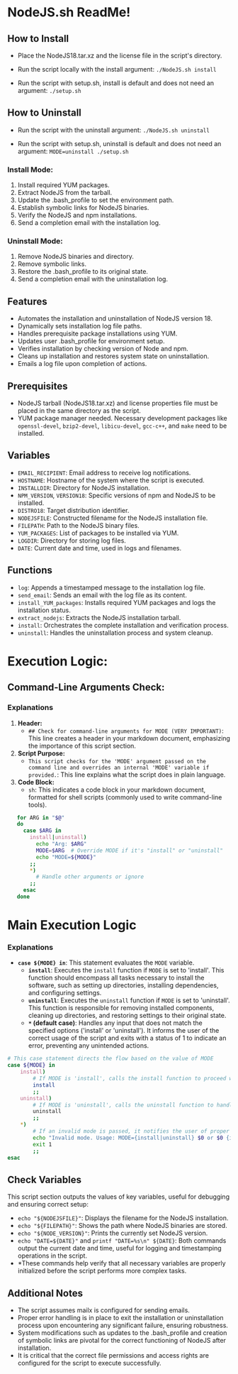 # NodeJS.sh ReadMe!
## How to Install

- Place the NodeJS18.tar.xz and the license file in the script's directory.
- Run the script locally with the install argument:
    `./NodeJS.sh install`

- Run the script with setup.sh, install is default and does not need an argument:
    `./setup.sh`

## How to Uninstall

- Run the script with the uninstall argument:
    `./NodeJS.sh uninstall`

- Run the script with setup.sh, uninstall is default and does not need an argument:
    `MODE=uninstall ./setup.sh`

### Install Mode:
1. Install required YUM packages.
2. Extract NodeJS from the tarball.
3. Update the .bash_profile to set the environment path.
4. Establish symbolic links for NodeJS binaries.
5. Verify the NodeJS and npm installations.
6. Send a completion email with the installation log.

### Uninstall Mode:
1. Remove NodeJS binaries and directory.
2. Remove symbolic links.
3. Restore the .bash_profile to its original state.
4. Send a completion email with the uninstallation log.

## Features
- Automates the installation and uninstallation of NodeJS version 18.
- Dynamically sets installation log file paths.
- Handles prerequisite package installations using YUM.
- Updates user .bash_profile for environment setup.
- Verifies installation by checking version of Node and npm.
- Cleans up installation and restores system state on uninstallation.
- Emails a log file upon completion of actions.

## Prerequisites

- NodeJS tarball (NodeJS18.tar.xz) and license properties file must be placed in the same directory as the script.
- YUM package manager needed. Necessary development packages like `openssl-devel`, `bzip2-devel`, `libicu-devel`, `gcc-c++`, and `make` need to be installed.

## Variables

- `EMAIL_RECIPIENT`: Email address to receive log notifications.
- `HOSTNAME`: Hostname of the system where the script is executed.
- `INSTALLDIR`: Directory for NodeJS installation.
- `NPM_VERSION`, `VERSION18`: Specific versions of npm and NodeJS to be installed.
- `DISTRO18`: Target distribution identifier.
- `NODEJSFILE`: Constructed filename for the NodeJS installation file.
- `FILEPATH`: Path to the NodeJS binary files.
- `YUM_PACKAGES`: List of packages to be installed via YUM.
- `LOGDIR`: Directory for storing log files.
- `DATE`: Current date and time, used in logs and filenames.

## Functions

- `log`: Appends a timestamped message to the installation log file.
- `send_email`: Sends an email with the log file as its content.
- `install_YUM_packages`: Installs required YUM packages and logs the installation status.
- `extract_nodejs`: Extracts the NodeJS installation tarball.
- `install`: Orchestrates the complete installation and verification process.
- `uninstall`: Handles the uninstallation process and system cleanup.

# Execution Logic:
## Command-Line Arguments Check:
### Explanations
1. **Header:**
   - `## Check for command-line arguments for MODE (VERY IMPORTANT)`: This line creates a header in your markdown document, emphasizing the importance of this script section.
2. **Script Purpose:**
   - `This script checks for the 'MODE' argument passed on the command line and overrides an internal 'MODE' variable if provided.`: This line explains what the script does in plain language.
3. **Code Block:**
   - `sh`: This indicates a code block in your markdown document, formatted for shell scripts (commonly used to write command-line tools).
```bash
   for ARG in "$@"
   do
     case $ARG in
       install|uninstall)
         echo "Arg: $ARG"
         MODE=$ARG  # Override MODE if it's "install" or "uninstall"
         echo "MODE=${MODE}"
       ;;
       *)
         # Handle other arguments or ignore
       ;;
     esac
   done
```
# Main Execution Logic
### Explanations
- **`case ${MODE} in`**: This statement evaluates the `MODE` variable.
    - **`install`**: Executes the `install` function if `MODE` is set to 'install'. This function should encompass all tasks necessary to install the software, such as setting up directories, installing dependencies, and configuring settings.
    - **`uninstall`**: Executes the `uninstall` function if `MODE` is set to 'uninstall'. This function is responsible for removing installed components, cleaning up directories, and restoring settings to their original state.
    - **`*` (default case)**: Handles any input that does not match the specified options ('install' or 'uninstall'). It informs the user of the correct usage of the script and exits with a status of 1 to indicate an error, preventing any unintended actions.

```bash
# This case statement directs the flow based on the value of MODE
case ${MODE} in
    install)
        # If MODE is 'install', calls the install function to proceed with installation
        install
        ;;
    uninstall)
        # If MODE is 'uninstall', calls the uninstall function to handle uninstallation
        uninstall
        ;;
    *)
        # If an invalid mode is passed, it notifies the user of proper usage and exits
        echo "Invalid mode. Usage: MODE={install|uninstall} $0 or $0 {install|uninstall}"
        exit 1
        ;;
esac
```
## Check Variables
This script section outputs the values of key variables, useful for debugging and ensuring correct setup:
- `echo "${NODEJSFILE}"`: Displays the filename for the NodeJS installation.
- `echo "${FILEPATH}"`: Shows the path where NodeJS binaries are stored.
- `echo "${NODE_VERSION}"`: Prints the currently set NodeJS version.
- `echo "DATE=${DATE}"` and `printf "DATE=%s\n" ${DATE}`: Both commands output the current date and time, useful for logging and timestamping operations in the script.
- *These commands help verify that all necessary variables are properly initialized before the script performs more complex tasks.
## Additional Notes
- The script assumes mailx is configured for sending emails.
- Proper error handling is in place to exit the installation or uninstallation process upon encountering any significant failure, ensuring robustness.
- System modifications such as updates to the .bash_profile and creation of symbolic links are pivotal for the correct functioning of NodeJS after installation.
- It is critical that the correct file permissions and access rights are configured for the script to execute successfully.
